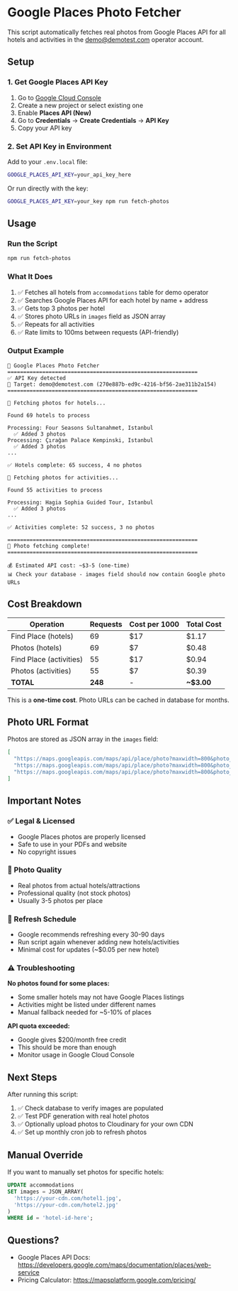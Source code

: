 # Google Places Photo Fetcher

This script automatically fetches real photos from Google Places API for all hotels and activities in the demo@demotest.com operator account.

## Setup

### 1. Get Google Places API Key

1. Go to [Google Cloud Console](https://console.cloud.google.com/)
2. Create a new project or select existing one
3. Enable **Places API (New)**
4. Go to **Credentials** → **Create Credentials** → **API Key**
5. Copy your API key

### 2. Set API Key in Environment

Add to your `.env.local` file:

```bash
GOOGLE_PLACES_API_KEY=your_api_key_here
```

Or run directly with the key:

```bash
GOOGLE_PLACES_API_KEY=your_key npm run fetch-photos
```

## Usage

### Run the Script

```bash
npm run fetch-photos
```

### What It Does

1. ✅ Fetches all hotels from `accommodations` table for demo operator
2. ✅ Searches Google Places API for each hotel by name + address
3. ✅ Gets top 3 photos per hotel
4. ✅ Stores photo URLs in `images` field as JSON array
5. ✅ Repeats for all activities
6. ✅ Rate limits to 100ms between requests (API-friendly)

### Output Example

```
🚀 Google Places Photo Fetcher
============================================================
✅ API Key detected
📍 Target: demo@demotest.com (270e887b-ed9c-4216-bf56-2ae311b2a154)
============================================================

📸 Fetching photos for hotels...

Found 69 hotels to process

Processing: Four Seasons Sultanahmet, Istanbul
  ✅ Added 3 photos
Processing: Çırağan Palace Kempinski, Istanbul
  ✅ Added 3 photos
...

✅ Hotels complete: 65 success, 4 no photos

📸 Fetching photos for activities...

Found 55 activities to process

Processing: Hagia Sophia Guided Tour, Istanbul
  ✅ Added 3 photos
...

✅ Activities complete: 52 success, 3 no photos

============================================================
🎉 Photo fetching complete!
============================================================

💰 Estimated API cost: ~$3-5 (one-time)
📊 Check your database - images field should now contain Google photo URLs
```

## Cost Breakdown

| Operation | Requests | Cost per 1000 | Total Cost |
|-----------|----------|---------------|------------|
| Find Place (hotels) | 69 | $17 | $1.17 |
| Photos (hotels) | 69 | $7 | $0.48 |
| Find Place (activities) | 55 | $17 | $0.94 |
| Photos (activities) | 55 | $7 | $0.39 |
| **TOTAL** | **248** | - | **~$3.00** |

This is a **one-time cost**. Photo URLs can be cached in database for months.

## Photo URL Format

Photos are stored as JSON array in the `images` field:

```json
[
  "https://maps.googleapis.com/maps/api/place/photo?maxwidth=800&photo_reference=ABC123...&key=YOUR_KEY",
  "https://maps.googleapis.com/maps/api/place/photo?maxwidth=800&photo_reference=DEF456...&key=YOUR_KEY",
  "https://maps.googleapis.com/maps/api/place/photo?maxwidth=800&photo_reference=GHI789...&key=YOUR_KEY"
]
```

## Important Notes

### ✅ Legal & Licensed
- Google Places photos are properly licensed
- Safe to use in your PDFs and website
- No copyright issues

### 📸 Photo Quality
- Real photos from actual hotels/attractions
- Professional quality (not stock photos)
- Usually 3-5 photos per place

### 🔄 Refresh Schedule
- Google recommends refreshing every 30-90 days
- Run script again whenever adding new hotels/activities
- Minimal cost for updates (~$0.05 per new hotel)

### ⚠️ Troubleshooting

**No photos found for some places:**
- Some smaller hotels may not have Google Places listings
- Activities might be listed under different names
- Manual fallback needed for ~5-10% of places

**API quota exceeded:**
- Google gives $200/month free credit
- This should be more than enough
- Monitor usage in Google Cloud Console

## Next Steps

After running this script:

1. ✅ Check database to verify images are populated
2. ✅ Test PDF generation with real hotel photos
3. ✅ Optionally upload photos to Cloudinary for your own CDN
4. ✅ Set up monthly cron job to refresh photos

## Manual Override

If you want to manually set photos for specific hotels:

```sql
UPDATE accommodations
SET images = JSON_ARRAY(
  'https://your-cdn.com/hotel1.jpg',
  'https://your-cdn.com/hotel2.jpg'
)
WHERE id = 'hotel-id-here';
```

## Questions?

- Google Places API Docs: https://developers.google.com/maps/documentation/places/web-service
- Pricing Calculator: https://mapsplatform.google.com/pricing/
